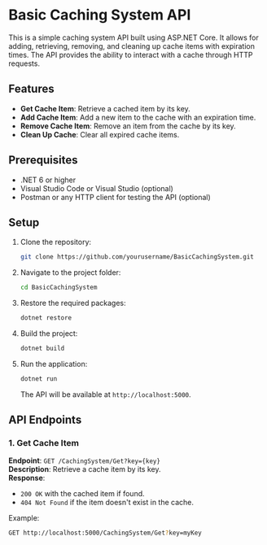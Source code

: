 # Basic Caching System API

This is a simple caching system API built using ASP.NET Core. It allows for adding, retrieving, removing, and cleaning up cache items with expiration times. The API provides the ability to interact with a cache through HTTP requests.

## Features

- **Get Cache Item**: Retrieve a cached item by its key.
- **Add Cache Item**: Add a new item to the cache with an expiration time.
- **Remove Cache Item**: Remove an item from the cache by its key.
- **Clean Up Cache**: Clear all expired cache items.

## Prerequisites

- .NET 6 or higher
- Visual Studio Code or Visual Studio (optional)
- Postman or any HTTP client for testing the API (optional)

## Setup

1. Clone the repository:
    ```bash
    git clone https://github.com/yourusername/BasicCachingSystem.git
    ```

2. Navigate to the project folder:
    ```bash
    cd BasicCachingSystem
    ```

3. Restore the required packages:
    ```bash
    dotnet restore
    ```

4. Build the project:
    ```bash
    dotnet build
    ```

5. Run the application:
    ```bash
    dotnet run
    ```

   The API will be available at `http://localhost:5000`.

## API Endpoints

### 1. Get Cache Item

**Endpoint**: `GET /CachingSystem/Get?key={key}`  
**Description**: Retrieve a cache item by its key.  
**Response**:  
- `200 OK` with the cached item if found.
- `404 Not Found` if the item doesn't exist in the cache.

Example:
```bash
GET http://localhost:5000/CachingSystem/Get?key=myKey
